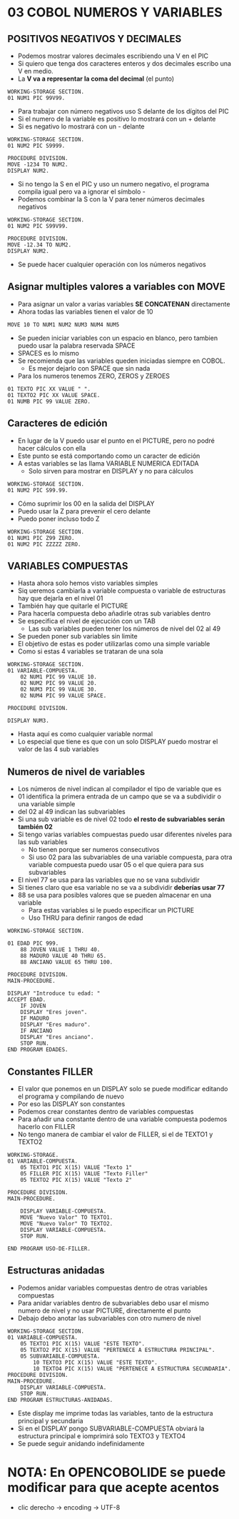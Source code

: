 # 03 COBOL NUMEROS Y VARIABLES

## POSITIVOS NEGATIVOS Y DECIMALES

- Podemos mostrar valores decimales escribiendo una V en el PIC
- Si quiero que tenga dos caracteres enteros y dos decimales escribo una V en medio.
- La **V va a representar la coma del decimal** (el punto)

~~~cbl
WORKING-STORAGE SECTION.
01 NUM1 PIC 99V99.
~~~

- Para trabajar con número negativos uso S delante de los dígitos del PIC
- Si el numero de la variable es positivo lo mostrará con un + delante
- Si es negativo lo mostrará con un - delante

~~~cbl
WORKING-STORAGE SECTION.
01 NUM2 PIC S9999.

PROCEDURE DIVISION.
MOVE -1234 TO NUM2.
DISPLAY NUM2.    
~~~

- Si no tengo la S en el PIC y uso un numero negativo, el programa compila igual pero va a ignorar el símbolo -
- Podemos combinar la S con la V para tener números decimales negativos

~~~cbl
WORKING-STORAGE SECTION.
01 NUM2 PIC S99V99.

PROCEDURE DIVISION.
MOVE -12.34 TO NUM2.
DISPLAY NUM2. 
~~~

- Se puede hacer cualquier operación con los números negativos


## Asignar multiples valores a variables con MOVE

- Para asignar un valor a varias variables **SE CONCATENAN** directamente
- Ahora todas las variables tienen el valor de 10

~~~cbl
MOVE 10 TO NUM1 NUM2 NUM3 NUM4 NUM5
~~~

- Se pueden iniciar variables con un espacio en blanco, pero tambien puedo usar la palabra reservada SPACE
- SPACES es lo mismo
- Se recomienda que las variables queden iniciadas siempre en COBOL.
  - Es mejor dejarlo con SPACE que sin nada
- Para los numeros tenemos ZERO, ZEROS y ZEROES

~~~cbl
01 TEXTO PIC XX VALUE " ".
01 TEXTO2 PIC XX VALUE SPACE.
01 NUMB PIC 99 VALUE ZERO.
~~~

## Caracteres de edición

- En lugar de la V puedo usar el punto en el PICTURE, pero no podré hacer cálculos con ella
- Este punto se está comportando como un caracter de edición
- A estas variables se las llama VARIABLE NUMERICA EDITADA
    - Solo sirven para mostrar en DISPLAY y no para cálculos

~~~cbl
WORKING-STORAGE SECTION.
01 NUM2 PIC S99.99.
~~~

- Cómo suprimir los 00 en la salida del DISPLAY
- Puedo usar la Z para prevenir el cero delante
- Puedo poner incluso todo Z

~~~cbl
WORKING-STORAGE SECTION.
01 NUM1 PIC Z99 ZERO.
01 NUM2 PIC ZZZZZ ZERO.
~~~

## VARIABLES COMPUESTAS

- Hasta ahora solo hemos visto variables simples
- Siq ueremos cambiarla a variable compuesta o variable de estructuras hay que dejarla en el nivel 01
- También hay que quitarle el PICTURE
- Para hacerla compuesta debo añadirle otras sub variables dentro
- Se especifica el nivel de ejecución con un TAB
    - Las sub variables pueden tener los números de nivel del 02 al 49
- Se pueden poner sub variables sin limite
- El objetivo de estas es poder utilizarlas como una simple variable
- Como si estas 4 variables se trataran de una sola
~~~cbl
WORKING-STORAGE SECTION.
01 VARIABLE-COMPUESTA.
    02 NUM1 PIC 99 VALUE 10.
    02 NUM2 PIC 99 VALUE 20.
    02 NUM3 PIC 99 VALUE 30.
    02 NUM4 PIC 99 VALUE SPACE.

PROCEDURE DIVISION.

DISPLAY NUM3.
~~~

- Hasta aquí es como cualquier variable normal
- Lo especial que tiene es que con un solo DISPLAY puedo mostrar el valor de las 4 sub variables

## Numeros de nivel de variables

- Los números de nivel indican al compilador el tipo de variable que es
- 01 identifica la primera entrada de un campo que se va a subdividir o una variable simple
- del 02 al 49 indican las subvariables
- Si una sub variable es de nivel 02 todo **el resto de subvariables serán también 02**
- Si tengo varias variables compuestas puedo usar diferentes niveles para las sub variables
  - No tienen porque ser numeros consecutivos
  - Si uso 02 para las subvariables de una variable compuesta, para otra variable compuesta puedo usar 05 o el que quiera para sus subvariables
- El nivel 77 se usa para las variables que no se vana subdividir
- Si tienes claro que esa variable no se va a subdividir **deberías usar 77**
- 88 se usa para posibles valores que se pueden almacenar en una variable
  - Para estas variables si le puedo especificar un PICTURE
  - Uso THRU para definir rangos de edad

~~~cbl
WORKING-STORAGE SECTION.

01 EDAD PIC 999.
    88 JOVEN VALUE 1 THRU 40.
    88 MADURO VALUE 40 THRU 65.
    88 ANCIANO VALUE 65 THRU 100.

PROCEDURE DIVISION.
MAIN-PROCEDURE.

DISPLAY "Introduce tu edad: "
ACCEPT EDAD.
    IF JOVEN
    DISPLAY "Eres joven".
    IF MADURO
    DISPLAY "Eres maduro".
    IF ANCIANO
    DISPLAY "Eres anciano".
    STOP RUN.
END PROGRAM EDADES.
~~~

## Constantes FILLER

- El valor que ponemos en un DISPLAY solo se puede modificar editando el programa y compilando de nuevo
- Por eso las DISPLAY son constantes
- Podemos crear constantes dentro de variables compuestas
- Para añadir una constante dentro de una variable compuesta podemos hacerlo con FILLER
- No tengo manera de cambiar el valor de FILLER, si el de TEXTO1 y TEXTO2

~~~cbl
WORKING-STORAGE.
01 VARIABLE-COMPUESTA.
    05 TEXTO1 PIC X(15) VALUE "Texto 1"
    05 FILLER PIC X(15) VALUE "Texto Filler"
    05 TEXTO2 PIC X(15) VALUE "Texto 2"

PROCEDURE DIVISION.
MAIN-PROCEDURE.

    DISPLAY VARIABLE-COMPUESTA.
    MOVE "Nuevo Valor" TO TEXTO1.
    MOVE "Nuevo Valor" TO TEXTO2.
    DISPLAY VARIABLE-COMPUESTA.
    STOP RUN.

END PROGRAM USO-DE-FILLER.
~~~

## Estructuras anidadas

- Podemos anidar variables compuestas dentro de otras variables compuestas
- Para anidar variables dentro de subvariables debo usar el mismo numero de nivel y no usar PICTURE, directamente el punto
- Debajo debo anotar las subvariables con otro numero de nivel

~~~cbl
WORKING-STORAGE SECTION.
01 VARIABLE-COMPUESTA.
    05 TEXTO1 PIC X(15) VALUE "ESTE TEXTO".
    05 TEXTO2 PIC X(15) VALUE "PERTENECE A ESTRUCTURA PRINCIPAL".
    05 SUBVARIABLE-COMPUESTA.
        10 TEXTO3 PIC X(15) VALUE "ESTE TEXTO".
        10 TEXTO4 PIC X(15) VALUE "PERTENECE A ESTRUCTURA SECUNDARIA".
PROCEDURE DIVISION.
MAIN-PROCEDURE.
    DISPLAY VARIABLE-COMPUESTA.
    STOP RUN.
END PROGRAM ESTRUCTURAS-ANIDADAS.
~~~

- Este display me imprime todas las variables, tanto de la estructura principal  y secundaria
- Si en el DISPLAY pongo SUBVARIABLE-COMPUESTA obviará la estructura principal e iomprimirá solo TEXTO3 y TEXTO4
- Se puede seguir anidando indefinidamente

# NOTA: En OPENCOBOLIDE se puede modificar para que acepte acentos

- clic derecho -> encoding -> UTF-8
